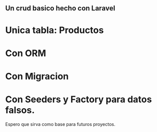 ## Un crud basico hecho con Laravel

# Unica tabla: Productos

# Con ORM

# Con Migracion

# Con Seeders y Factory para datos falsos.

Espero que sirva como base para futuros proyectos.